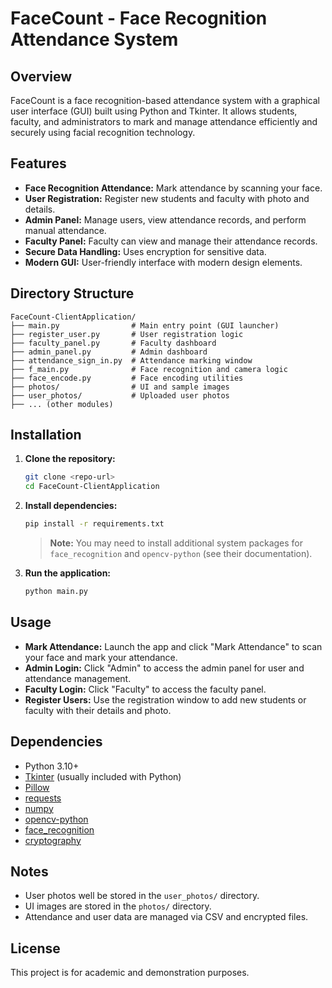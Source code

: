 # FaceCount - Face Recognition Attendance System

## Overview
FaceCount is a face recognition-based attendance system with a graphical user interface (GUI) built using Python and Tkinter. It allows students, faculty, and administrators to mark and manage attendance efficiently and securely using facial recognition technology.

## Features
- **Face Recognition Attendance:** Mark attendance by scanning your face.
- **User Registration:** Register new students and faculty with photo and details.
- **Admin Panel:** Manage users, view attendance records, and perform manual attendance.
- **Faculty Panel:** Faculty can view and manage their attendance records.
- **Secure Data Handling:** Uses encryption for sensitive data.
- **Modern GUI:** User-friendly interface with modern design elements.

## Directory Structure
```
FaceCount-ClientApplication/
├── main.py                # Main entry point (GUI launcher)
├── register_user.py       # User registration logic
├── faculty_panel.py       # Faculty dashboard
├── admin_panel.py         # Admin dashboard
├── attendance_sign_in.py  # Attendance marking window
├── f_main.py              # Face recognition and camera logic
├── face_encode.py         # Face encoding utilities
├── photos/                # UI and sample images
├── user_photos/           # Uploaded user photos
├── ... (other modules)
```

## Installation
1. **Clone the repository:**
   ```bash
   git clone <repo-url>
   cd FaceCount-ClientApplication
   ```
2. **Install dependencies:**
   ```bash
   pip install -r requirements.txt
   ```
   > **Note:** You may need to install additional system packages for `face_recognition` and `opencv-python` (see their documentation).

3. **Run the application:**
   ```bash
   python main.py
   ```

## Usage
- **Mark Attendance:** Launch the app and click "Mark Attendance" to scan your face and mark your attendance.
- **Admin Login:** Click "Admin" to access the admin panel for user and attendance management.
- **Faculty Login:** Click "Faculty" to access the faculty panel.
- **Register Users:** Use the registration window to add new students or faculty with their details and photo.

## Dependencies
- Python 3.10+
- [Tkinter](https://docs.python.org/3/library/tkinter.html) (usually included with Python)
- [Pillow](https://python-pillow.org/)
- [requests](https://docs.python-requests.org/)
- [numpy](https://numpy.org/)
- [opencv-python](https://pypi.org/project/opencv-python/)
- [face_recognition](https://github.com/ageitgey/face_recognition)
- [cryptography](https://cryptography.io/)

## Notes
- User photos well be stored in the `user_photos/` directory.
- UI images are stored in the `photos/` directory.
- Attendance and user data are managed via CSV and encrypted files.

## License
This project is for academic and demonstration purposes. 